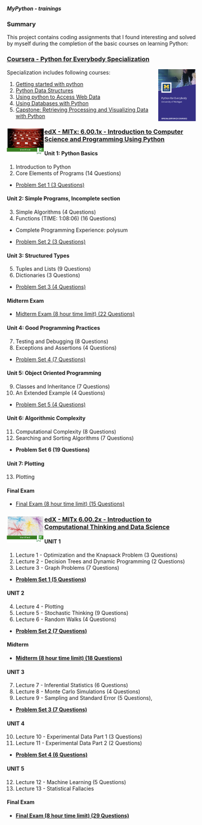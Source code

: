 ##### MyPython - trainings

### Summary

This project contains coding assignments that I found interesting and solved by myself during the completion of the basic courses on learning Python:


### [Coursera - Python for Everybody Specialization](https://www.coursera.org/specializations/python)

[<img src="https://github.com/alexey198631/trainings/blob/main/coursera_python_for_everybody/course_picture.png" alt="course picture" width="100" align="right">](https://www.coursera.org/specializations/python)

Specialization includes following courses:

1. [Getting started with python](https://github.com/alexey198631/trainings/tree/main/coursera_python_for_everybody/course_1_getting_started_with_Python)
2. [Python Data Structures](https://github.com/alexey198631/trainings/tree/main/coursera_python_for_everybody/course_2_Python_data_structures)
3. [Using python to Access Web Data](https://github.com/alexey198631/trainings/tree/main/coursera_python_for_everybody/course_3_using_Python_to_acess_web_data)
4. [Using Databases with Python](https://github.com/alexey198631/trainings/tree/main/coursera_python_for_everybody/course_4_using_databases_with_Python)
5. [Capstone: Retrieving Processing and Visualizing Data with Python](https://github.com/alexey198631/trainings/tree/main/coursera_python_for_everybody/course_5_capstone_retrieving_processing_and_visualizing_data_with_Python)


### [<img src="https://github.com/alexey198631/trainings/blob/main/edx_introduction_to_computer_science_and_programming_using_Python/course_picture.png" alt="course picture" width="100" align="left">](https://www.edx.org/course/introduction-to-computer-science-and-programming-7?index=product&queryID=ffa27a743e81f3397da91aefee857fe1&position=1) [edX - MITx: 6.00.1x - Introduction to Computer Science and Programming Using Python](https://github.com/alexey198631/trainings/tree/main/edx_introduction_to_computer_science_and_programming_using_Python)

#### Unit 1: Python Basics

1. Introduction to Python
2. Core Elements of Programs (14 Questions)

- [Problem Set 1 (3 Questions)](https://github.com/alexey198631/trainings/tree/main/edx_introduction_to_computer_science_and_programming_using_Python/Problem_Set_1_Python_basics)

#### Unit 2: Simple Programs, Incomplete section

3. Simple Algorithms (4 Questions)
4. Functions (TIME: 1:08:06) (16 Questions)

- Complete Programming Experience: polysum

- [Problem Set 2 (3 Questions)](https://github.com/alexey198631/trainings/tree/main/edx_introduction_to_computer_science_and_programming_using_Python/Problem_Set_2_Simple_programs)

#### Unit 3: Structured Types

5. Tuples and Lists (9 Questions)
6. Dictionaries (3 Questions)

- [Problem Set 3 (4 Questions)](https://github.com/alexey198631/trainings/tree/main/edx_introduction_to_computer_science_and_programming_using_Python/Problem_Set_3_Structured_types)

#### Midterm Exam

- [Midterm Exam (8 hour time limit) (22 Questions)](https://github.com/alexey198631/trainings/tree/main/edx_introduction_to_computer_science_and_programming_using_Python/Problem_Set_Midterm_Exam)

#### Unit 4: Good Programming Practices

7. Testing and Debugging (8 Questions)
8. Exceptions and Assertions (4 Questions)

- [Problem Set 4 (7 Questions)](https://github.com/alexey198631/trainings/tree/main/edx_introduction_to_computer_science_and_programming_using_Python/Problem_Set_4_Good_Programming_Practices)

#### Unit 5: Object Oriented Programming

9. Classes and Inheritance (7 Questions)
10. An Extended Example (4 Questions)

- [Problem Set 5 (4 Questions)](https://github.com/alexey198631/trainings/tree/main/edx_introduction_to_computer_science_and_programming_using_Python/Problem_Set_5_Object_Oriented_Programming)

#### Unit 6: Algorithmic Complexity

11. Computational Complexity (8 Questions)
12. Searching and Sorting Algorithms (7 Questions)

- **Problem Set 6 (19 Questions)**

#### Unit 7: Plotting

13. Plotting

#### Final Exam

- [Final Exam (8 hour time limit) (15 Questions)](https://github.com/alexey198631/trainings/tree/main/edx_introduction_to_computer_science_and_programming_using_Python/Final_Exam)


### [<img src="https://github.com/alexey198631/trainings/blob/main/edx_introduction_to_computational_thinking_and_data_science/Problem_Set_1_Optimization_and_the_Knapsack_Problem/data_files/course_picture.png" alt="course picture" width="100" align="left">](https://github.com/alexey198631/trainings/blob/main/edx_introduction_to_computational_thinking_and_data_science/Problem_Set_1_Optimization_and_the_Knapsack_Problem/data_files/course_picture.png) [edX - MITx 6.00.2x - Introduction to Computational Thinking and Data Science](https://github.com/alexey198631/trainings/tree/main/edx_introduction_to_computational_thinking_and_data_science)


#### UNIT 1

1. Lecture 1 - Optimization and the Knapsack Problem (3 Questions)
2. Lecture 2 - Decision Trees and Dynamic Programming (2 Questions)
3. Lecture 3 - Graph Problems (7 Questions)

- [**Problem Set 1 (5 Questions)**](https://github.com/alexey198631/trainings/tree/main/edx_introduction_to_computational_thinking_and_data_science/Problem_Set_1_Optimization_and_the_Knapsack_Problem)

#### UNIT 2

4. Lecture 4 - Plotting
5. Lecture 5 - Stochastic Thinking (9 Questions)
6. Lecture 6 - Random Walks (4 Questions)

- [**Problem Set 2 (7 Questions)**](https://github.com/alexey198631/trainings/tree/main/edx_introduction_to_computational_thinking_and_data_science/Problem_Set_2_Random_walks)

#### Midterm

- [**Midterm (8 hour time limit) (18 Questions)**](https://github.com/alexey198631/trainings/tree/main/edx_introduction_to_computational_thinking_and_data_science/Problem_Set_Midterm_Exam)

#### UNIT 3

7. Lecture 7 - Inferential Statistics (6 Questions)
8. Lecture 8 - Monte Carlo Simulations (4 Questions)
9. Lecture 9 - Sampling and Standard Error (5 Questions),

- [**Problem Set 3 (7 Questions)**](https://github.com/alexey198631/trainings/tree/main/edx_introduction_to_computational_thinking_and_data_science/Problem_Set_3_Running_and_Analyzing_Simulation)

#### UNIT 4

10. Lecture 10 - Experimental Data Part 1 (3 Questions)
11. Lecture 11 - Experimental Data Part 2 (2 Questions)

- [**Problem Set 4 (6 Questions)**](https://github.com/alexey198631/trainings/tree/main/edx_introduction_to_computational_thinking_and_data_science/Problem_Set_4_Models_to_analyze_and_visualize_climate_change)

#### UNIT 5

12. Lecture 12 - Machine Learning (5 Questions)
13. Lecture 13 - Statistical Fallacies

#### Final Exam

- [**Final Exam (8 hour time limit) (29 Questions)**](https://github.com/alexey198631/trainings/tree/main/edx_introduction_to_computational_thinking_and_data_science/Problem_Set_Final_Exam)

```last course was finished 17.12.2022
